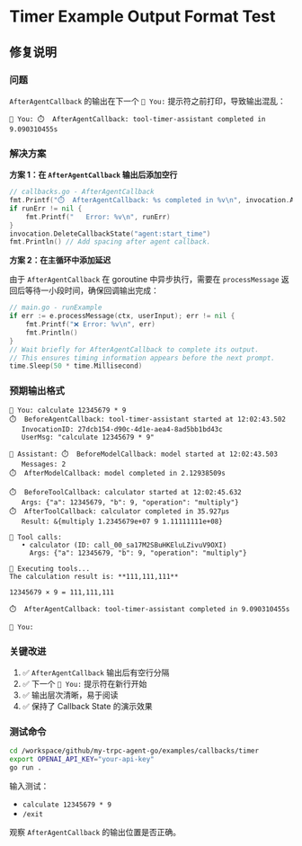 # Timer Example Output Format Test

## 修复说明

### 问题

`AfterAgentCallback` 的输出在下一个 `👤 You:` 提示符之前打印，导致输出混乱：

```
👤 You: ⏱️  AfterAgentCallback: tool-timer-assistant completed in 9.090310455s
```

### 解决方案

**方案 1：在 `AfterAgentCallback` 输出后添加空行**

```go
// callbacks.go - AfterAgentCallback
fmt.Printf("⏱️  AfterAgentCallback: %s completed in %v\n", invocation.AgentName, duration)
if runErr != nil {
    fmt.Printf("   Error: %v\n", runErr)
}
invocation.DeleteCallbackState("agent:start_time")
fmt.Println() // Add spacing after agent callback.
```

**方案 2：在主循环中添加延迟**

由于 `AfterAgentCallback` 在 goroutine 中异步执行，需要在 `processMessage` 返回后等待一小段时间，确保回调输出完成：

```go
// main.go - runExample
if err := e.processMessage(ctx, userInput); err != nil {
    fmt.Printf("❌ Error: %v\n", err)
    fmt.Println()
}
// Wait briefly for AfterAgentCallback to complete its output.
// This ensures timing information appears before the next prompt.
time.Sleep(50 * time.Millisecond)
```

### 预期输出格式

```
👤 You: calculate 12345679 * 9
⏱️  BeforeAgentCallback: tool-timer-assistant started at 12:02:43.502
   InvocationID: 27dcb154-d90c-4d1e-aea4-8ad5bb1bd43c
   UserMsg: "calculate 12345679 * 9"

🤖 Assistant: ⏱️  BeforeModelCallback: model started at 12:02:43.503
   Messages: 2
⏱️  AfterModelCallback: model completed in 2.12938509s

⏱️  BeforeToolCallback: calculator started at 12:02:45.632
   Args: {"a": 12345679, "b": 9, "operation": "multiply"}
⏱️  AfterToolCallback: calculator completed in 35.927µs
   Result: &{multiply 1.2345679e+07 9 1.11111111e+08}

🔧 Tool calls:
   • calculator (ID: call_00_sa17M2SBuHKEluLZivuV9OXI)
     Args: {"a": 12345679, "b": 9, "operation": "multiply"}

🔄 Executing tools...
The calculation result is: **111,111,111**

12345679 × 9 = 111,111,111

⏱️  AfterAgentCallback: tool-timer-assistant completed in 9.090310455s

👤 You:
```

### 关键改进

1. ✅ `AfterAgentCallback` 输出后有空行分隔
2. ✅ 下一个 `👤 You:` 提示符在新行开始
3. ✅ 输出层次清晰，易于阅读
4. ✅ 保持了 Callback State 的演示效果

### 测试命令

```bash
cd /workspace/github/my-trpc-agent-go/examples/callbacks/timer
export OPENAI_API_KEY="your-api-key"
go run .
```

输入测试：

- `calculate 12345679 * 9`
- `/exit`

观察 `AfterAgentCallback` 的输出位置是否正确。
